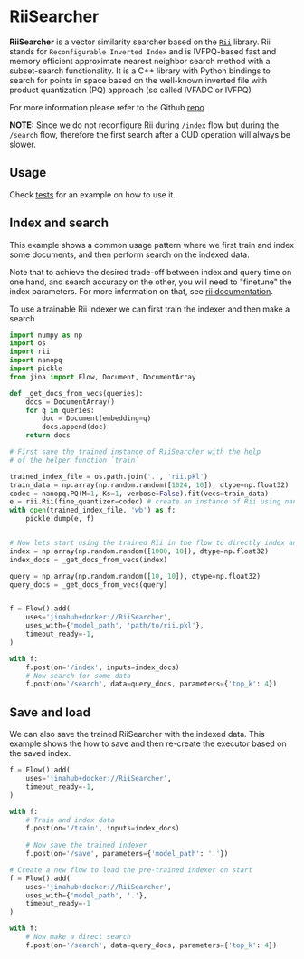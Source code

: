 # RiiSearcher

**RiiSearcher** is a vector similarity searcher based on the [`Rii`](https://github.com/matsui528/rii) library. Rii stands for `Reconfigurable Inverted Index` and is IVFPQ-based fast and memory efficient approximate nearest neighbor search method with a subset-search functionality.
It is a C++ library with Python bindings to search for points in space based on the well-known inverted file with product quantization (PQ) approach (so called IVFADC or IVFPQ)

For more information please refer to the Github [repo](https://github.com/matsui528/rii)

**NOTE:** Since we do not reconfigure Rii during `/index` flow but during the `/search` flow, therefore the first search after a CUD operation will always be slower. 

## Usage

Check [tests](tests) for an example on how to use it.

## Index and search

This example shows a common usage pattern where we first train and index some documents, and then
perform search on the indexed data.

Note that to achieve the desired trade-off between index and query
time on one hand, and search accuracy on the other, you will need to "finetune" the
index parameters. For more information on that, see [rii documentation](https://rii.readthedocs.io/en/latest/source/tips.html).

To use a trainable Rii indexer we can first train the indexer and then make a search

```python
import numpy as np
import os
import rii
import nanopq
import pickle
from jina import Flow, Document, DocumentArray

def _get_docs_from_vecs(queries):
    docs = DocumentArray()
    for q in queries:
        doc = Document(embedding=q)
        docs.append(doc)
    return docs

# First save the trained instance of RiiSearcher with the help
# of the helper function `train`

trained_index_file = os.path.join('.', 'rii.pkl')
train_data = np.array(np.random.random([1024, 10]), dtype=np.float32)
codec = nanopq.PQ(M=1, Ks=1, verbose=False).fit(vecs=train_data)
e = rii.Rii(fine_quantizer=codec) # create an instance of Rii using nanopq codec
with open(trained_index_file, 'wb') as f:
    pickle.dump(e, f)


# Now lets start using the trained Rii in the flow to directly index and search
index = np.array(np.random.random([1000, 10]), dtype=np.float32)
index_docs = _get_docs_from_vecs(index)

query = np.array(np.random.random([10, 10]), dtype=np.float32)
query_docs = _get_docs_from_vecs(query)


f = Flow().add(
    uses='jinahub+docker://RiiSearcher',
    uses_with={'model_path', 'path/to/rii.pkl'},
    timeout_ready=-1,
)

with f:
    f.post(on='/index', inputs=index_docs)
    # Now search for some data
    f.post(on='/search', data=query_docs, parameters={'top_k': 4})
```


## Save and load

We can also save the trained RiiSearcher with the indexed data. This example shows the how to save and then re-create the executor based on the saved index.

```python
f = Flow().add(
    uses='jinahub+docker://RiiSearcher',
    timeout_ready=-1,
)

with f:
    # Train and index data
    f.post(on='/train', inputs=index_docs)
    
    # Now save the trained indexer
    f.post(on='/save', parameters={'model_path': '.'})

# Create a new flow to load the pre-trained indexer on start
f = Flow().add(
    uses='jinahub+docker://RiiSearcher',
    uses_with={'model_path', '.'},
    timeout_ready=-1
)

with f:
    # Now make a direct search
    f.post(on='/search', data=query_docs, parameters={'top_k': 4})
```